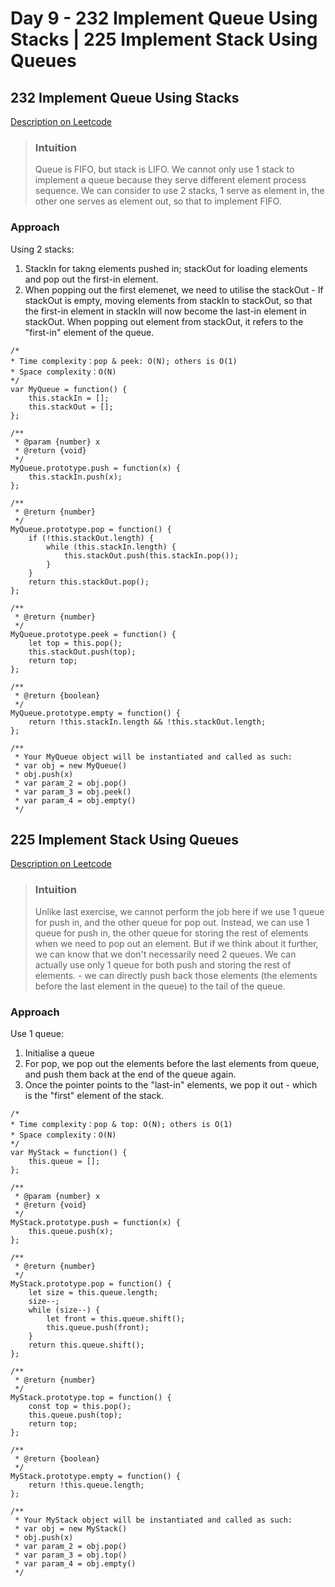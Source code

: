 # Day 9 - 232 Implement Queue Using Stacks | 225 Implement Stack Using Queues

## 232 Implement Queue Using Stacks
[Description on Leetcode](https://leetcode.com/problems/implement-queue-using-stacks/description/)

> ### Intuition
> Queue is FIFO, but stack is LIFO. We cannot only use 1 stack to implement a queue because they serve different element process sequence. We can consider to use 2 stacks, 1 serve as element in, the other one serves as element out, so that to implement FIFO.

### Approach
Using 2 stacks:
1. StackIn for takng elements pushed in; stackOut for loading elements and pop out the first-in element.
2. When popping out the first elemenet, we need to utilise the stackOut - If stackOut is empty, moving elements from stackIn to stackOut, so that the first-in element in stackIn will now become the last-in element in stackOut. When popping out element from stackOut, it refers to the "first-in" element of the queue.

```
/*
* Time complexity：pop & peek: O(N); others is O(1)
* Space complexity：O(N)
*/
var MyQueue = function() {
    this.stackIn = [];
    this.stackOut = [];
};

/** 
 * @param {number} x
 * @return {void}
 */
MyQueue.prototype.push = function(x) {
    this.stackIn.push(x);
};

/**
 * @return {number}
 */
MyQueue.prototype.pop = function() {
    if (!this.stackOut.length) {
        while (this.stackIn.length) {
            this.stackOut.push(this.stackIn.pop());
        }
    }
    return this.stackOut.pop();
};

/**
 * @return {number}
 */
MyQueue.prototype.peek = function() {
    let top = this.pop();
    this.stackOut.push(top); 
    return top;
};

/**
 * @return {boolean}
 */
MyQueue.prototype.empty = function() {
    return !this.stackIn.length && !this.stackOut.length;
};

/**
 * Your MyQueue object will be instantiated and called as such:
 * var obj = new MyQueue()
 * obj.push(x)
 * var param_2 = obj.pop()
 * var param_3 = obj.peek()
 * var param_4 = obj.empty()
 */
```


## 225 Implement Stack Using Queues
[Description on Leetcode](https://leetcode.com/problems/implement-stack-using-queues/description/)

> ### Intuition
> Unlike last exercise, we cannot perform the job here if we use 1 queue for push in, and the other queue for pop out.
> Instead, we can use 1 queue for push in, the other queue for storing the rest of elements when we need to pop out an element. But if we think about it further, we can know that we don't necessarily need 2 queues. We can actually use only 1 queue for both push and storing the rest of elements. - we can directly push back those elements (the elements before the last element in the queue) to the tail of the queue.

### Approach
Use 1 queue:
1. Initialise a queue
2. For pop, we pop out the elements before the last elements from queue, and push them back at the end of the queue again.
3. Once the pointer points to the "last-in" elements, we pop it out - which is the "first" element of the stack.

```
/*
* Time complexity：pop & top: O(N); others is O(1)
* Space complexity：O(N)
*/
var MyStack = function() {
    this.queue = [];
};

/** 
 * @param {number} x
 * @return {void}
 */
MyStack.prototype.push = function(x) {
    this.queue.push(x);
};

/**
 * @return {number}
 */
MyStack.prototype.pop = function() {
    let size = this.queue.length;
    size--;
    while (size--) {
        let front = this.queue.shift();
        this.queue.push(front);
    }
    return this.queue.shift();
};

/**
 * @return {number}
 */
MyStack.prototype.top = function() {
    const top = this.pop();
    this.queue.push(top);
    return top;
};

/**
 * @return {boolean}
 */
MyStack.prototype.empty = function() {
    return !this.queue.length;
};

/**
 * Your MyStack object will be instantiated and called as such:
 * var obj = new MyStack()
 * obj.push(x)
 * var param_2 = obj.pop()
 * var param_3 = obj.top()
 * var param_4 = obj.empty()
 */
```
